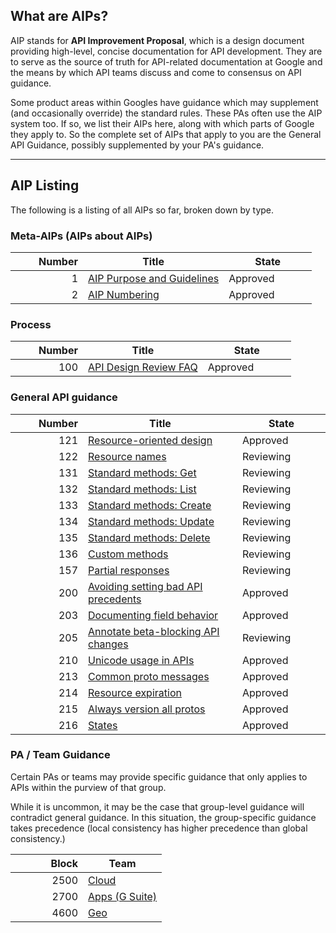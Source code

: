 ## What are AIPs?

AIP stands for **API Improvement Proposal**, which is a design document
providing high-level, concise documentation for API development. They are to
serve as the source of truth for API-related documentation at Google and the
means by which API teams discuss and come to consensus on API guidance.

Some product areas within Googles have guidance which may supplement (and
occasionally override) the standard rules. These PAs often use the AIP system
too. If so, we list their AIPs here, along with which parts of Google they
apply to. So the complete set of AIPs that apply to you are the General API
Guidance, possibly supplemented by your PA's guidance.

---

## AIP Listing

The following is a listing of all AIPs so far, broken down by type.

### Meta-AIPs (AIPs about AIPs)

| Number | Title                                   | State    |
| -----: | --------------------------------------- | -------- |
|      1 | [AIP Purpose and Guidelines](./0001.md) | Approved |
|      2 | [AIP Numbering](./0002.md)              | Approved |

### Process

| Number | Title                              | State    |
| -----: | ---------------------------------- | -------- |
|    100 | [API Design Review FAQ](./0100.md) | Approved |

### General API guidance

| Number | Title                                            | State     |
| -----: | ------------------------------------------------ | --------- |
|    121 | [Resource-oriented design](./aip/0121)           | Approved  |
|    122 | [Resource names](./0122.md)                      | Reviewing |
|    131 | [Standard methods: Get](./0131.md)               | Reviewing |
|    132 | [Standard methods: List](./0132.md)              | Reviewing |
|    133 | [Standard methods: Create](./0133.md)            | Reviewing |
|    134 | [Standard methods: Update](./0134.md)            | Reviewing |
|    135 | [Standard methods: Delete](./0135.md)            | Reviewing |
|    136 | [Custom methods](./0136.md)                      | Reviewing |
|    157 | [Partial responses](./0157.md)                   | Reviewing |
|    200 | [Avoiding setting bad API precedents](./0200.md) | Approved  |
|    203 | [Documenting field behavior](./0203.md)          | Approved  |
|    205 | [Annotate beta-blocking API changes](./0205.md)  | Reviewing |
|    210 | [Unicode usage in APIs](./0210.md)               | Approved  |
|    213 | [Common proto messages](./0213.md)               | Approved  |
|    214 | [Resource expiration](./0214.md)                 | Approved  |
|    215 | [Always version all protos](./0215.md)           | Approved  |
|    216 | [States](./0216.md)                              | Approved  |

### PA / Team Guidance

Certain PAs or teams may provide specific guidance that only applies to APIs
within the purview of that group.

While it is uncommon, it may be the case that group-level guidance will
contradict general guidance. In this situation, the group-specific guidance
takes precedence (local consistency has higher precedence than global
consistency.)

| Block | Team                     |
| ----: | ------------------------ |
|  2500 | [Cloud](./cloud)         |
|  2700 | [Apps (G Suite)](./apps) |
|  4600 | [Geo](./geo)             |

<style>
th:first-child { width: 100px; }
td:first-child { width: 100px; }
th:nth-child(3) { width: 125px; }
td:nth-child(3) { width: 125px; }
</style>
